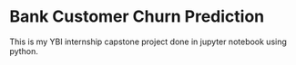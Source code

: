 <h1>Bank Customer Churn Prediction</h1>
This is my YBI internship capstone project done in jupyter notebook using python.
